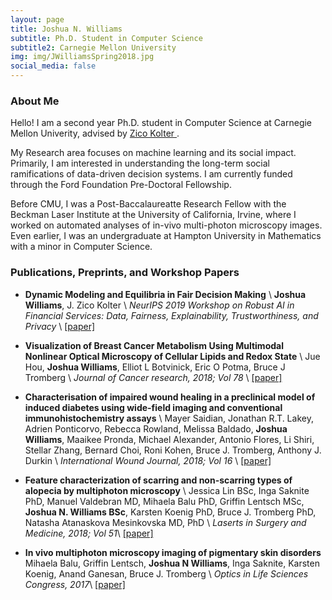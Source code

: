 ```yaml
---
layout: page
title: Joshua N. Williams
subtitle: Ph.D. Student in Computer Science
subtitle2: Carnegie Mellon University
img: img/JWilliamsSpring2018.jpg
social_media: false
---
```


### About Me
Hello! I am a second year Ph.D. student in Computer Science at Carnegie Mellon Univerity, 
advised by <a href="http:zicokolter.com" target="_blank"> Zico Kolter </a>.

My Research area focuses on machine learning and its social impact. Primarily, I am interested in understanding the long-term social ramifications of data-driven decision systems. I am currently funded through the Ford Foundation Pre-Doctoral Fellowship. 

Before CMU, I was a Post-Baccalaureatte Research Fellow with the Beckman Laser Institute at the University of California, Irvine, where I worked on automated analyses of in-vivo multi-photon microscopy images.
Even earlier, I was an undergraduate at Hampton University in Mathematics with a minor in Computer Science.

### Publications, Preprints, and Workshop Papers

* __Dynamic Modeling and Equilibria in Fair Decision Making__ \\
__Joshua Williams__, J. Zico Kolter \\
<i>NeurIPS 2019 Workshop on Robust AI in Financial Services: Data, Fairness, Explainability, Trustworthiness, and Privacy</i> \\
<a href="https://arxiv.org/abs/1911.06837" target="_blank">[paper]</a>
&nbsp;

* __Visualization of Breast Cancer Metabolism Using Multimodal Nonlinear Optical Microscopy of Cellular Lipids and Redox State__ \\
Jue Hou, __Joshua Williams__, Elliot L Botvinick, Eric O Potma, Bruce J Tromberg \\
<i> Journal of Cancer research, 2018; Vol 78</i> \\
<a href="https://cancerres.aacrjournals.org/content/78/10/2503.short" target="_blank">[paper]</a>
&nbsp;

* __Characterisation of impaired wound healing in a preclinical model of induced diabetes using wide-field imaging and conventional immunohistochemistry assays__ \\
Mayer Saidian, Jonathan R.T. Lakey, Adrien Ponticorvo, Rebecca Rowland, Melissa Baldado, __Joshua Williams__,
Maaikee Pronda, Michael Alexander, Antonio Flores, Li Shiri, Stellar Zhang, Bernard Choi, Roni Kohen, 
Bruce J. Tromberg, Anthony J. Durkin \\
<i> International Wound Journal, 2018; Vol 16 </i> \\
<a href="https://onlinelibrary.wiley.com/doi/full/10.1111/iwj.13005" target="_blank">[paper]</a>
&nbsp;

* __Feature characterization of scarring and non-scarring types of alopecia by multiphoton microscopy__ \\
Jessica Lin BSc, Inga Saknite PhD, Manuel Valdebran MD, Mihaela Balu PhD, Griffin Lentsch MSc,
__Joshua N. Williams BSc__, Karsten Koenig PhD, Bruce J. Tromberg PhD, Natasha Atanaskova Mesinkovska MD, PhD \\
<i>Laserts in Surgery and Medicine, 2018; Vol 51</i>\\
<a href="https://onlinelibrary.wiley.com/doi/full/10.1002/lsm.23017" target="_blank">[paper]</a>
&nbsp;

* __In vivo multiphoton microscopy imaging of pigmentary skin disorders__
Mihaela Balu, Griffin Lentsch, __Joshua N Williams__, Inga Saknite, Karsten Koenig, Anand Ganesan, Bruce J. Tromberg  \\
<i>Optics in Life Sciences Congress, 2017</i>\\
<a href="https://www.osapublishing.org/abstract.cfm?uri=OMP-2017-OmM3D.3" target="_blank">[paper]</a>
&nbsp;
